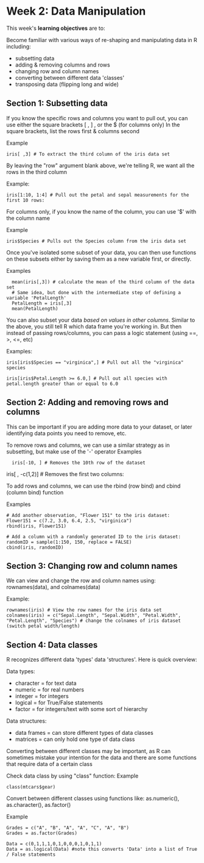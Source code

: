 # Week 2: Data Manipulation #

This week's **learning objectives** are to:

Become familiar with various ways of re-shaping and manipulating data in R including:
- subsetting data
- adding & removing columns and rows
- changing row and column names
- converting between different data 'classes'
- transposing data (flipping long and wide)

## Section 1: Subsetting data ## 

If you know the specific rows and columns you want to pull out, you can use either the square brackets [ , ] , or the $ (for columns only)
In the square brackets, list the rows first & columns second

Example
```
iris[ ,3] # To extract the third column of the iris data set
```
By leaving the "row" argument blank above, we're telling R, we want all the rows in the third column

Example:
```
iris[1:10, 1:4] # Pull out the petal and sepal measurements for the first 10 rows: 
```

For columns only, if you know the name of the column, you can use '$' with the column name

Example
```
iris$Species # Pulls out the Species column from the iris data set
```

Once you've isolated some subset of your data, you can then use functions on these subsets either by saving them as a new variable first, or directly.

Examples
```
  mean(iris[,3]) # calculate the mean of the third column of the data set
  # Same idea, but done with the intermediate step of defining a variable 'PetalLength'
  PetalLength = iris[,3] 
  mean(PetalLength)
```

You can also subset your data *based on values in other columns*. 
Similar to the above, you still tell R which data frame you're working in. 
But then instead of passing rows/columns, you can pass a logic statement (using ==, >, <=, etc)
  
Examples:
```
iris[iris$Species == "virginica",] # Pull out all the "virginica" species

iris[iris$Petal.Length >= 6.0,] # Pull out all species with petal.length greater than or equal to 6.0
```

## Section 2: Adding and removing rows and columns ###

This can be important if you are adding more data to your dataset, or later identifying data points you need to remove, etc.

To remove rows and columns, we can use a similar strategy as in subsetting, but make use of the '-' operator
Examples
```
  iris[-10, ] # Removes the 10th row of the dataset
 ```
  iris[ , -c(1,2)] # Removes the first two columns:
  
To add rows and columns, we can use the rbind (row bind) and cbind (column bind) function 
  
 Examples
 ```
 # Add another observation, "Flower 151" to the iris dataset:
 Flower151 = c(7.2, 3.0, 6.4, 2.5, "virginica")  
 rbind(iris, Flower151) 
 
 # Add a column with a randomly generated ID to the iris dataset:
 randomID = sample(1:150, 150, replace = FALSE)
 cbind(iris, randomID)
 ```
 
 ## Section 3: Changing row and column names ##

We can view and change the row and column names using: rownames(data), and colnames(data)

Example:
```
rownames(iris) # View the row names for the iris data set
colnames(iris) = c("Sepal.Length", "Sepal.Width", "Petal.Width", "Petal.Length", "Species") # change the colnames of iris dataset (switch petal width/length)
```
 
## Section 4: Data classes ##

R recognizes different data 'types' data 'structures'. 
Here is quick overview:
  
Data types:
- character = for text data
- numeric = for real numbers
- integer = for integers
- logical = for True/False statements
- factor = for integers/text with some sort of hierarchy
  
Data structures:
- data frames = can store different types of data classes
- matrices = can only hold one type of data class
  
Converting between different classes may be important, as R can sometimes mistake your intention for the data and there are some functions that require data of a certain class

Check data class by using "class" function:
Example
```
class(mtcars$gear)
```

Convert between different classes using functions like: as.numeric(), as.character(), as.factor()

Example
```
Grades = c("A", "B", "A", "A", "C", "A", "B")
Grades = as.factor(Grades)

Data = c(0,1,1,1,0,1,0,0,0,1,0,1,1)
Data = as.logical(Data) #note this converts 'Data' into a list of True / False statements
```




